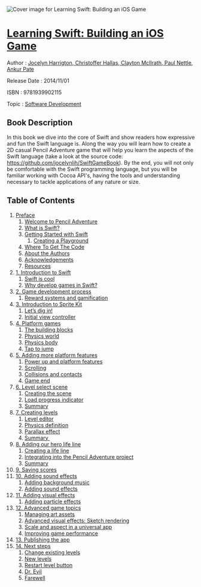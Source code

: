 ![Cover image for Learning Swift: Building an iOS Game](https://imgdetail.ebookreading.net/cover/cover/software_development/EB9781939902115.jpg)

[Learning Swift: Building an iOS Game](https://ebookreading.net/view/book/Learning+Swift%3A+Building+an+iOS+Game-EB9781939902115_1.html "Learning Swift: Building an iOS Game")
====================================================================================================================

Author : [Jocelyn Harrigton](https://ebookreading.net/search/author/Jocelyn+Harrigton),[ Christoffer Hallas](https://ebookreading.net/search/author/+Christoffer+Hallas),[ Clayton McIlrath](https://ebookreading.net/search/author/+Clayton+McIlrath),[ Paul Nettle](https://ebookreading.net/search/author/+Paul+Nettle),[ Ankur Pate](https://ebookreading.net/search/author/+Ankur+Pate)

Release Date : 2014/11/01

ISBN : 9781939902115

Topic : [Software Development](https://ebookreading.net/search/category/software-development)

Book Description
-----------------

In this book we dive into the core of Swift and show readers how expressive and fun the Swift language is. Along the way you will learn how to create a 2D casual Pencil Adventure game that will help you learn the aspects of the Swift language (take a look at the source code: https://github.com/jocelynlih/SwiftGameBook). By the end, you will not only be comfortable with the Swift programming language, but you will be familiar working with Cocoa API's, having the tools and understanding necessary to tackle applications of any nature or size. 
              
Table of Contents
-----------------

1. [Preface](https://ebookreading.net/view/book/Learning+Swift%3A+Building+an+iOS+Game-EB9781939902115_4.html#idp1145296)
    1. [Welcome to Pencil Adventure](https://ebookreading.net/view/book/Learning+Swift%3A+Building+an+iOS+Game-EB9781939902115_4.html#idm251728)
    1. [What is Swift?](https://ebookreading.net/view/book/Learning+Swift%3A+Building+an+iOS+Game-EB9781939902115_4.html#idp1212064)
    1. [Getting Started with Swift](https://ebookreading.net/view/book/Learning+Swift%3A+Building+an+iOS+Game-EB9781939902115_4.html#idp1067920)
        1. [Creating a Playground](https://ebookreading.net/view/book/Learning+Swift%3A+Building+an+iOS+Game-EB9781939902115_4.html#idm1458736)
    1. [Where To Get The Code](https://ebookreading.net/view/book/Learning+Swift%3A+Building+an+iOS+Game-EB9781939902115_4.html#idm1467568)
    1. [About the Authors](https://ebookreading.net/view/book/Learning+Swift%3A+Building+an+iOS+Game-EB9781939902115_4.html#idp469824)
    1. [Acknowledgements](https://ebookreading.net/view/book/Learning+Swift%3A+Building+an+iOS+Game-EB9781939902115_4.html#idp470448)
    1. [Resources](https://ebookreading.net/view/book/Learning+Swift%3A+Building+an+iOS+Game-EB9781939902115_4.html#idp492976)
1. [1. Introduction to Swift](https://ebookreading.net/view/book/Learning+Swift%3A+Building+an+iOS+Game-EB9781939902115_5.html#idp1146096)
    1. [Swift is cool](https://ebookreading.net/view/book/Learning+Swift%3A+Building+an+iOS+Game-EB9781939902115_5.html#idp503312)
    1. [Why develop games in Swift?](https://ebookreading.net/view/book/Learning+Swift%3A+Building+an+iOS+Game-EB9781939902115_5.html#idp506176)
1. [2. Game development process](https://ebookreading.net/view/book/Learning+Swift%3A+Building+an+iOS+Game-EB9781939902115_6.html#idp506800)
    1. [Reward systems and gamification](https://ebookreading.net/view/book/Learning+Swift%3A+Building+an+iOS+Game-EB9781939902115_6.html#idp1688480)
1. [3. Introduction to Sprite Kit](https://ebookreading.net/view/book/Learning+Swift%3A+Building+an+iOS+Game-EB9781939902115_7.html#idp1689552)
    1. [Let’s dig in!](https://ebookreading.net/view/book/Learning+Swift%3A+Building+an+iOS+Game-EB9781939902115_7.html#idp1759664)
    1. [Initial view controller](https://ebookreading.net/view/book/Learning+Swift%3A+Building+an+iOS+Game-EB9781939902115_7.html#idp1771232)
1. [4. Platform games](https://ebookreading.net/view/book/Learning+Swift%3A+Building+an+iOS+Game-EB9781939902115_8.html#idp1753648)
    1. [The building blocks](https://ebookreading.net/view/book/Learning+Swift%3A+Building+an+iOS+Game-EB9781939902115_8.html#idp2785184)
    1. [Physics world](https://ebookreading.net/view/book/Learning+Swift%3A+Building+an+iOS+Game-EB9781939902115_8.html#idp2791056)
    1. [Physics body](https://ebookreading.net/view/book/Learning+Swift%3A+Building+an+iOS+Game-EB9781939902115_8.html#idp2792000)
    1. [Tap to jump](https://ebookreading.net/view/book/Learning+Swift%3A+Building+an+iOS+Game-EB9781939902115_8.html#idp2960384)
1. [5. Adding more platform features](https://ebookreading.net/view/book/Learning+Swift%3A+Building+an+iOS+Game-EB9781939902115_9.html#idp3972048)
    1. [Power up and platform features](https://ebookreading.net/view/book/Learning+Swift%3A+Building+an+iOS+Game-EB9781939902115_9.html#idp3980304)
    1. [Scrolling](https://ebookreading.net/view/book/Learning+Swift%3A+Building+an+iOS+Game-EB9781939902115_9.html#idp3980928)
    1. [Collisions and contacts](https://ebookreading.net/view/book/Learning+Swift%3A+Building+an+iOS+Game-EB9781939902115_9.html#idp4639856)
    1. [Game end](https://ebookreading.net/view/book/Learning+Swift%3A+Building+an+iOS+Game-EB9781939902115_9.html#idp4793600)
1. [6. Level select scene](https://ebookreading.net/view/book/Learning+Swift%3A+Building+an+iOS+Game-EB9781939902115_10.html#idp3972992)
    1. [Creating the scene](https://ebookreading.net/view/book/Learning+Swift%3A+Building+an+iOS+Game-EB9781939902115_10.html#idp5834512)
    1. [Load progress indicator](https://ebookreading.net/view/book/Learning+Swift%3A+Building+an+iOS+Game-EB9781939902115_10.html#idp5835424)
    1. [Summary](https://ebookreading.net/view/book/Learning+Swift%3A+Building+an+iOS+Game-EB9781939902115_10.html#idp6518528)
1. [7. Creating levels](https://ebookreading.net/view/book/Learning+Swift%3A+Building+an+iOS+Game-EB9781939902115_11.html#idp5821760)
    1. [Level editor](https://ebookreading.net/view/book/Learning+Swift%3A+Building+an+iOS+Game-EB9781939902115_11.html#idp6621856)
    1. [Physics definition](https://ebookreading.net/view/book/Learning+Swift%3A+Building+an+iOS+Game-EB9781939902115_11.html#idp6622800)
    1. [Parallax effect](https://ebookreading.net/view/book/Learning+Swift%3A+Building+an+iOS+Game-EB9781939902115_11.html#idp6982208)
    1. [Summary ](https://ebookreading.net/view/book/Learning+Swift%3A+Building+an+iOS+Game-EB9781939902115_11.html#idp7687632)
1. [8. Adding our hero life line](https://ebookreading.net/view/book/Learning+Swift%3A+Building+an+iOS+Game-EB9781939902115_12.html#idp6610768)
    1. [Creating a life line](https://ebookreading.net/view/book/Learning+Swift%3A+Building+an+iOS+Game-EB9781939902115_12.html#idp7984800)
    1. [Integrating into the Pencil Adventure project](https://ebookreading.net/view/book/Learning+Swift%3A+Building+an+iOS+Game-EB9781939902115_12.html#idp7985456)
    1. [Summary](https://ebookreading.net/view/book/Learning+Swift%3A+Building+an+iOS+Game-EB9781939902115_12.html#idp8135424)
1. [9. Saving scores](https://ebookreading.net/view/book/Learning+Swift%3A+Building+an+iOS+Game-EB9781939902115_13.html#idp8138784)
1. [10. Adding sound effects](https://ebookreading.net/view/book/Learning+Swift%3A+Building+an+iOS+Game-EB9781939902115_14.html#idp8181776)
    1. [Adding background music](https://ebookreading.net/view/book/Learning+Swift%3A+Building+an+iOS+Game-EB9781939902115_14.html#idp8186944)
    1. [Adding sound effects](https://ebookreading.net/view/book/Learning+Swift%3A+Building+an+iOS+Game-EB9781939902115_14.html#idp8286368)
1. [11. Adding visual effects](https://ebookreading.net/view/book/Learning+Swift%3A+Building+an+iOS+Game-EB9781939902115_15.html#idp8566448)
    1. [Adding particle effects](https://ebookreading.net/view/book/Learning+Swift%3A+Building+an+iOS+Game-EB9781939902115_15.html#idp8455104)
1. [12. Advanced game topics](https://ebookreading.net/view/book/Learning+Swift%3A+Building+an+iOS+Game-EB9781939902115_16.html#idp8622912)
    1. [Managing art assets](https://ebookreading.net/view/book/Learning+Swift%3A+Building+an+iOS+Game-EB9781939902115_16.html#idp8628464)
    1. [Advanced visual effects: Sketch rendering](https://ebookreading.net/view/book/Learning+Swift%3A+Building+an+iOS+Game-EB9781939902115_16.html#idp8629376)
    1. [Scale and aspect in a universal app](https://ebookreading.net/view/book/Learning+Swift%3A+Building+an+iOS+Game-EB9781939902115_16.html#idp8789248)
    1. [Improving game performance](https://ebookreading.net/view/book/Learning+Swift%3A+Building+an+iOS+Game-EB9781939902115_16.html#idp8790192)
1. [13. Publishing the app](https://ebookreading.net/view/book/Learning+Swift%3A+Building+an+iOS+Game-EB9781939902115_17.html#idp9515040)
1. [14. Next steps](https://ebookreading.net/view/book/Learning+Swift%3A+Building+an+iOS+Game-EB9781939902115_18.html#idp9535920)
    1. [Change existing levels](https://ebookreading.net/view/book/Learning+Swift%3A+Building+an+iOS+Game-EB9781939902115_18.html#idp9616400)
    1. [New levels](https://ebookreading.net/view/book/Learning+Swift%3A+Building+an+iOS+Game-EB9781939902115_18.html#idp9618336)
    1. [Restart level button](https://ebookreading.net/view/book/Learning+Swift%3A+Building+an+iOS+Game-EB9781939902115_18.html#idp9620192)
    1. [Dr. Evil](https://ebookreading.net/view/book/Learning+Swift%3A+Building+an+iOS+Game-EB9781939902115_18.html#idp9622176)
    1. [Farewell](https://ebookreading.net/view/book/Learning+Swift%3A+Building+an+iOS+Game-EB9781939902115_18.html#idp9624368)
